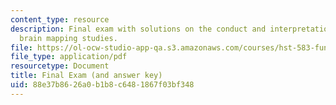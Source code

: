 ```yaml
---
content_type: resource
description: Final exam with solutions on the conduct and interpretation of human
  brain mapping studies.
file: https://ol-ocw-studio-app-qa.s3.amazonaws.com/courses/hst-583-functional-magnetic-resonance-imaging-data-acquisition-and-analysis-fall-2008/88e37b8626a0b1b8c6481867f03bf348_final_soln.pdf
file_type: application/pdf
resourcetype: Document
title: Final Exam (and answer key)
uid: 88e37b86-26a0-b1b8-c648-1867f03bf348
---
```

